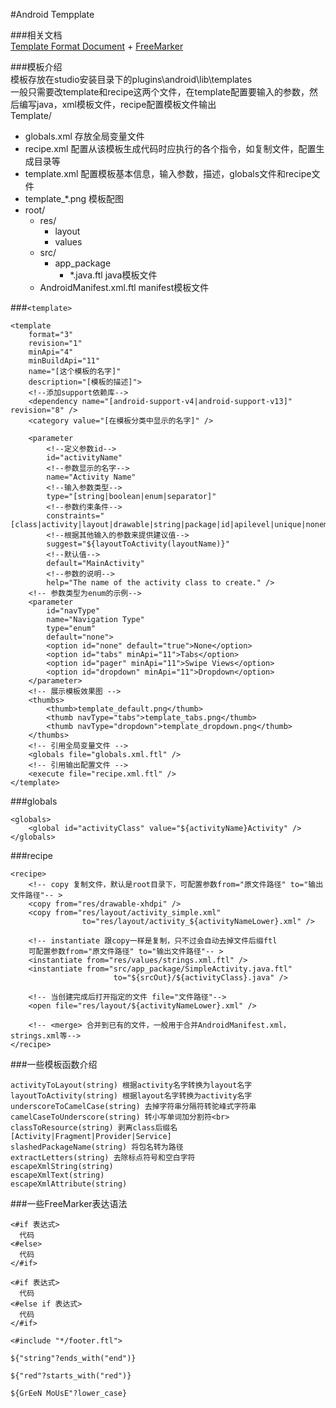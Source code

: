 #Android Tempplate

###相关文档<br>
[Template Format Document](http://www.i-programmer.info/professional-programmer/resources-and-tools/6845-android-adt-template-format-document.html#toc_escapexmlstring)  +  [FreeMarker](http://freemarker.org/docs/index.html)<br>

###模板介绍<br>
模板存放在studio安装目录下的plugins\android\lib\templates<br>
一般只需要改template和recipe这两个文件，在template配置要输入的参数，然后编写java，xml模板文件，recipe配置模板文件输出
<br>
Template/ <br>
  * globals.xml     存放全局变量文件<br>
  * recipe.xml      配置从该模板生成代码时应执行的各个指令，如复制文件，配置生成目录等<br>
  * template.xml    配置模板基本信息，输入参数，描述，globals文件和recipe文件<br>
  * template_*.png   模板配图<br>
  * root/ <br>
    * res/ <br>
      * layout <br>
      * values <br>
    * src/ <br>
      * app_package <br>
        * \*.java.ftl   java模板文件<br>
    * AndroidManifest.xml.ftl   manifest模板文件<br>

###`<template>`
```
<template
    format="3"
    revision="1"
    minApi="4"
    minBuildApi="11"
    name="[这个模板的名字]"
    description="[模板的描述]">
    <!--添加support依赖库-->
    <dependency name="[android-support-v4|android-support-v13]" revision="8" />
    <category value="[在模板分类中显示的名字]" />
    
    <parameter
        <!--定义参数id-->
        id="activityName"
        <!--参数显示的名字-->
        name="Activity Name"
        <!--输入参数类型-->
        type="[string|boolean|enum|separator]"
        <!--参数约束条件-->
        constraints="[class|activity|layout|drawable|string|package|id|apilevel|unique|nonempty|exists]"
        <!--根据其他输入的参数来提供建议值-->
        suggest="${layoutToActivity(layoutName)}"
        <!--默认值-->
        default="MainActivity"
        <!--参数的说明-->
        help="The name of the activity class to create." />
    <!-- 参数类型为enum的示例-->
    <parameter
        id="navType"
        name="Navigation Type"
        type="enum"
        default="none">
        <option id="none" default="true">None</option>
        <option id="tabs" minApi="11">Tabs</option>
        <option id="pager" minApi="11">Swipe Views</option>
        <option id="dropdown" minApi="11">Dropdown</option>
    </parameter>
    <!-- 展示模板效果图 -->
    <thumbs>
        <thumb>template_default.png</thumb>
        <thumb navType="tabs">template_tabs.png</thumb>
        <thumb navType="dropdown">template_dropdown.png</thumb>
    </thumbs>
    <!-- 引用全局变量文件 -->
    <globals file="globals.xml.ftl" />
    <!-- 引用输出配置文件 -->
    <execute file="recipe.xml.ftl" />
</template>
```
###globals
```
<globals>
    <global id="activityClass" value="${activityName}Activity" />
</globals>
```
###recipe
```
<recipe>
    <!-- copy 复制文件，默认是root目录下，可配置参数from="原文件路径" to="输出文件路径"-- >
    <copy from="res/drawable-xhdpi" />
    <copy from="res/layout/activity_simple.xml"
                to="res/layout/activity_${activityNameLower}.xml" />
                
    <!-- instantiate 跟copy一样是复制，只不过会自动去掉文件后缀ftl 
    可配置参数from="原文件路径" to="输出文件路径"-- >
    <instantiate from="res/values/strings.xml.ftl" />
    <instantiate from="src/app_package/SimpleActivity.java.ftl"
                       to="${srcOut}/${activityClass}.java" />
   
    <!-- 当创建完成后打开指定的文件 file="文件路径"-->
    <open file="res/layout/${activityNameLower}.xml" />
    
    <!-- <merge> 合并到已有的文件，一般用于合并AndroidManifest.xml，strings.xml等-->
</recipe>
```

###一些模板函数介绍
```
activityToLayout(string) 根据activity名字转换为layout名字
layoutToActivity(string) 根据layout名字转换为activity名字
underscoreToCamelCase(string) 去掉字符串分隔符转驼峰式字符串
camelCaseToUnderscore(string) 转小写单词加分割符<br>
classToResource(string) 剥离class后缀名[Activity|Fragment|Provider|Service]
slashedPackageName(string) 将包名转为路径
extractLetters(string) 去除标点符号和空白字符
escapeXmlString(string)
escapeXmlText(string)
escapeXmlAttribute(string)
```
###一些FreeMarker表达语法
```
<#if 表达式>
  代码
<#else>
  代码
</#if>

<#if 表达式>
  代码
<#else if 表达式>
  代码
</#if>

<#include "*/footer.ftl">

${"string"?ends_with("end")}

${"red"?starts_with("red")}

${GrEeN MoUsE"?lower_case}
```
